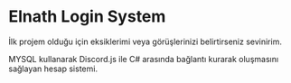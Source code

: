 # Elnath Login System

İlk projem olduğu için eksiklerimi veya görüşlerinizi belirtirseniz sevinirim.


MYSQL kullanarak Discord.js ile C# arasında bağlantı kurarak oluşmasını sağlayan hesap sistemi.




